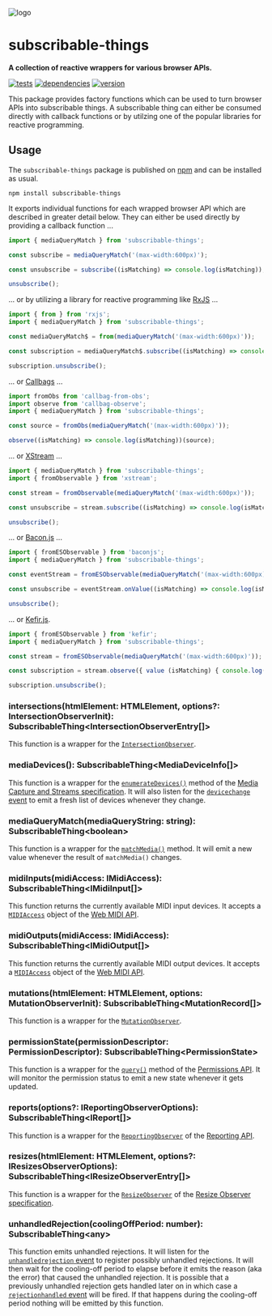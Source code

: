 ![logo](https://repository-images.githubusercontent.com/243833305/16fbe600-64ca-11ea-8f60-736c8d74ec0f)

# subscribable-things

**A collection of reactive wrappers for various browser APIs.**

[![tests](https://img.shields.io/travis/chrisguttandin/subscribable-things/master.svg?style=flat-square)](https://travis-ci.org/chrisguttandin/subscribable-things)
[![dependencies](https://img.shields.io/david/chrisguttandin/subscribable-things.svg?style=flat-square)](https://www.npmjs.com/package/subscribable-things)
[![version](https://img.shields.io/npm/v/subscribable-things.svg?style=flat-square)](https://www.npmjs.com/package/subscribable-things)

This package provides factory functions which can be used to turn browser APIs into subscribable things. A subscribable thing can either be consumed directly with callback functions or by utilzing one of the popular libraries for reactive programming.

## Usage

The `subscribable-things` package is published on [npm](https://www.npmjs.com/package/subscribable-things) and can be installed as usual.

```shell
npm install subscribable-things
```

It exports individual functions for each wrapped browser API which are described in greater detail below. They can either be used directly by providing a callback function ...

```js
import { mediaQueryMatch } from 'subscribable-things';

const subscribe = mediaQueryMatch('(max-width:600px)');

const unsubscribe = subscribe((isMatching) => console.log(isMatching));

unsubscribe();
```

... or by utilizing a library for reactive programming like [RxJS](https://rxjs-dev.firebaseapp.com) ...

```js
import { from } from 'rxjs';
import { mediaQueryMatch } from 'subscribable-things';

const mediaQueryMatch$ = from(mediaQueryMatch('(max-width:600px)'));

const subscription = mediaQueryMatch$.subscribe((isMatching) => console.log(isMatching));

subscription.unsubscribe();
```

... or [Callbags](https://github.com/callbag/callbag) ...

```js
import fromObs from 'callbag-from-obs';
import observe from 'callbag-observe';
import { mediaQueryMatch } from 'subscribable-things';

const source = fromObs(mediaQueryMatch('(max-width:600px)'));

observe((isMatching) => console.log(isMatching))(source);
```

... or [XStream](https://staltz.github.io/xstream) ...

```js
import { mediaQueryMatch } from 'subscribable-things';
import { fromObservable } from 'xstream';

const stream = fromObservable(mediaQueryMatch('(max-width:600px)'));

const unsubscribe = stream.subscribe((isMatching) => console.log(isMatching));

unsubscribe();
```

... or [Bacon.js](https://baconjs.github.io) ...

```js
import { fromESObservable } from 'baconjs';
import { mediaQueryMatch } from 'subscribable-things';

const eventStream = fromESObservable(mediaQueryMatch('(max-width:600px)'));

const unsubscribe = eventStream.onValue((isMatching) => console.log(isMatching));

unsubscribe();
```

... or [Kefir.js](https://kefirjs.github.io/kefir).

```js
import { fromESObservable } from 'kefir';
import { mediaQueryMatch } from 'subscribable-things';

const stream = fromESObservable(mediaQueryMatch('(max-width:600px)'));

const subscription = stream.observe({ value (isMatching) { console.log(isMatching); } });

subscription.unsubscribe();
```

### intersections(htmlElement: HTMLElement, options?: IntersectionObserverInit): SubscribableThing\<IntersectionObserverEntry[]>

This function is a wrapper for the [`IntersectionObserver`](https://developer.mozilla.org/docs/Web/API/IntersectionObserver).

### mediaDevices(): SubscribableThing\<MediaDeviceInfo[]>

This function is a wrapper for the [`enumerateDevices()`](https://developer.mozilla.org/docs/Web/API/MediaDevices/enumerateDevices) method of the [Media Capture and Streams specification](https://w3c.github.io/mediacapture-main). It will also listen for the [`devicechange` event](https://developer.mozilla.org/docs/Web/API/MediaDevices/devicechange_event) to emit a fresh list of devices whenever they change.

### mediaQueryMatch(mediaQueryString: string): SubscribableThing\<boolean>

This function is a wrapper for the [`matchMedia()`](https://developer.mozilla.org/docs/Web/API/Window/matchMedia) method. It will emit a new value whenever the result of `matchMedia()` changes.

### midiInputs(midiAccess: IMidiAccess): SubscribableThing\<IMidiInput[]>

This function returns the currently available MIDI input devices. It accepts a [`MIDIAccess`](https://developer.mozilla.org/docs/Web/API/MIDIAccess) object of the [Web MIDI API](https://webaudio.github.io/web-midi-api).

### midiOutputs(midiAccess: IMidiAccess): SubscribableThing\<IMidiOutput[]>

This function returns the currently available MIDI output devices. It accepts a [`MIDIAccess`](https://developer.mozilla.org/docs/Web/API/MIDIAccess) object of the [Web MIDI API](https://webaudio.github.io/web-midi-api).

### mutations(htmlElement: HTMLElement, options: MutationObserverInit): SubscribableThing\<MutationRecord[]>

This function is a wrapper for the [`MutationObserver`](https://developer.mozilla.org/docs/Web/API/MutationObserver).

### permissionState(permissionDescriptor: PermissionDescriptor): SubscribableThing\<PermissionState>

This function is a wrapper for the [`query()`](https://developer.mozilla.org/docs/Web/API/Permissions/query) method of the [Permissions API](https://w3c.github.io/permissions). It will monitor the permission status to emit a new state whenever it gets updated.

### reports(options?: IReportingObserverOptions): SubscribableThing\<IReport[]>

This function is a wrapper for the [`ReportingObserver`](https://developer.mozilla.org/docs/Web/API/ReportingObserver) of the [Reporting API](https://w3c.github.io/reporting).

### resizes(htmlElement: HTMLElement, options?: IResizesObserverOptions): SubscribableThing\<IResizeObserverEntry[]>

This function is a wrapper for the [`ResizeObserver`](https://developer.mozilla.org/docs/Web/API/ResizeObserver) of the [Resize Observer specification](https://drafts.csswg.org/resize-observer).

### unhandledRejection(coolingOffPeriod: number): SubscribableThing\<any>

This function emits unhandled rejections. It will listen for the [`unhandledrejection` event](https://developer.mozilla.org/docs/Web/API/Window/unhandledrejection_event) to register possibly unhandled rejections. It will then wait for the cooling-off period to elapse before it emits the reason (aka the error) that caused the unhandled rejection. It is possible that a previously unhandled rejection gets handled later on in which case a [`rejectionhandled` event](https://developer.mozilla.org/docs/Web/API/Window/rejectionhandled_event) will be fired. If that happens during the cooling-off period nothing will be emitted by this function.
